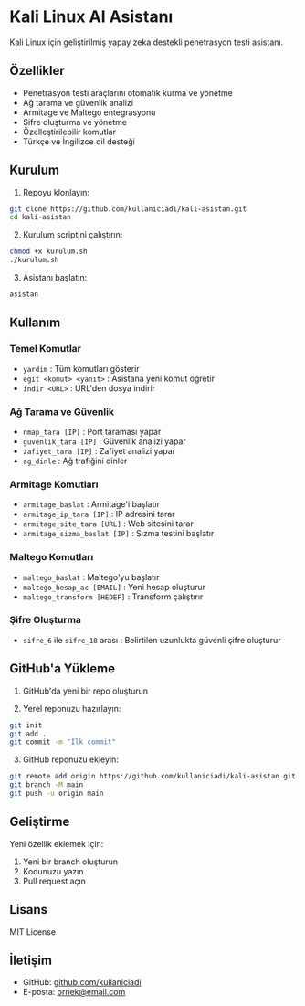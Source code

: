 
# Kali Linux AI Asistanı

Kali Linux için geliştirilmiş yapay zeka destekli penetrasyon testi asistanı.

## Özellikler

- Penetrasyon testi araçlarını otomatik kurma ve yönetme
- Ağ tarama ve güvenlik analizi
- Armitage ve Maltego entegrasyonu
- Şifre oluşturma ve yönetme
- Özelleştirilebilir komutlar
- Türkçe ve İngilizce dil desteği

## Kurulum

1. Repoyu klonlayın:
```bash
git clone https://github.com/kullaniciadi/kali-asistan.git
cd kali-asistan
```

2. Kurulum scriptini çalıştırın:
```bash
chmod +x kurulum.sh
./kurulum.sh
```

3. Asistanı başlatın:
```bash
asistan
```

## Kullanım

### Temel Komutlar
- `yardim` : Tüm komutları gösterir
- `egit <komut> <yanıt>` : Asistana yeni komut öğretir
- `indir <URL>` : URL'den dosya indirir

### Ağ Tarama ve Güvenlik
- `nmap_tara [IP]` : Port taraması yapar
- `guvenlik_tara [IP]` : Güvenlik analizi yapar
- `zafiyet_tara [IP]` : Zafiyet analizi yapar
- `ag_dinle` : Ağ trafiğini dinler

### Armitage Komutları
- `armitage_baslat` : Armitage'i başlatır
- `armitage_ip_tara [IP]` : IP adresini tarar
- `armitage_site_tara [URL]` : Web sitesini tarar
- `armitage_sizma_baslat [IP]` : Sızma testini başlatır

### Maltego Komutları
- `maltego_baslat` : Maltego'yu başlatır
- `maltego_hesap_ac [EMAIL]` : Yeni hesap oluşturur
- `maltego_transform [HEDEF]` : Transform çalıştırır

### Şifre Oluşturma
- `sifre_6` ile `sifre_18` arası : Belirtilen uzunlukta güvenli şifre oluşturur

## GitHub'a Yükleme

1. GitHub'da yeni bir repo oluşturun

2. Yerel reponuzu hazırlayın:
```bash
git init
git add .
git commit -m "İlk commit"
```

3. GitHub reponuzu ekleyin:
```bash
git remote add origin https://github.com/kullaniciadi/kali-asistan.git
git branch -M main
git push -u origin main
```

## Geliştirme

Yeni özellik eklemek için:
1. Yeni bir branch oluşturun
2. Kodunuzu yazın
3. Pull request açın

## Lisans

MIT License

## İletişim

- GitHub: [github.com/kullaniciadi](https://github.com/kullaniciadi)
- E-posta: ornek@email.com
